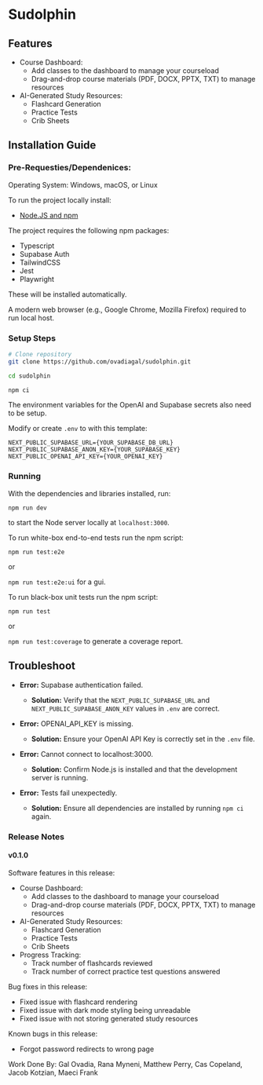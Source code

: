 # Sudolphin

## Features

- Course Dashboard:
  - Add classes to the dashboard to manage your courseload
  - Drag-and-drop course materials (PDF, DOCX, PPTX, TXT) to manage resources
- AI-Generated Study Resources:
  - Flashcard Generation
  - Practice Tests
  - Crib Sheets

## Installation Guide

### Pre-Requesties/Dependenices:

Operating System: Windows, macOS, or Linux

To run the project locally install:
- [Node.JS and npm](https://nodejs.org/en/download/package-manager)

The project requires the following npm packages:

- Typescript
- Supabase Auth
- TailwindCSS
- Jest
- Playwright

These will be installed automatically.

A modern web browser (e.g., Google Chrome, Mozilla Firefox) required to run local host.

### Setup Steps

```bash
# Clone repository
git clone https://github.com/ovadiagal/sudolphin.git

cd sudolphin

npm ci
```

The environment variables for the OpenAI and Supabase secrets also need to be setup.

Modify or create `.env` to with this template:

```
NEXT_PUBLIC_SUPABASE_URL={YOUR_SUPABASE_DB_URL}
NEXT_PUBLIC_SUPABASE_ANON_KEY={YOUR_SUPABASE_KEY}
NEXT_PUBLIC_OPENAI_API_KEY={YOUR_OPENAI_KEY}
```

### Running

With the dependencies and libraries installed, run:

`npm run dev`

to start the Node server locally at `localhost:3000`.

To run white-box end-to-end tests run the npm script:

`npm run test:e2e`

or

`npm run test:e2e:ui` for a gui.

To run black-box unit tests run the npm script:

`npm run test`

or

`npm run test:coverage` to generate a coverage report.

## Troubleshoot

- **Error:** Supabase authentication failed.
  - **Solution:** Verify that the `NEXT_PUBLIC_SUPABASE_URL` and `NEXT_PUBLIC_SUPABASE_ANON_KEY` values in `.env` are correct.

- **Error:** OPENAI_API_KEY is missing.
  - **Solution:** Ensure your OpenAI API Key is correctly set in the `.env` file.

- **Error:** Cannot connect to localhost:3000.
  - **Solution:** Confirm Node.js is installed and that the development server is running.

- **Error:** Tests fail unexpectedly.
  - **Solution:** Ensure all dependencies are installed by running `npm ci` again.


### Release Notes

#### v0.1.0

Software features in this release:

- Course Dashboard:
  - Add classes to the dashboard to manage your courseload
  - Drag-and-drop course materials (PDF, DOCX, PPTX, TXT) to manage resources
- AI-Generated Study Resources:
  - Flashcard Generation
  - Practice Tests
  - Crib Sheets
- Progress Tracking:
  - Track number of flashcards reviewed
  - Track number of correct practice test questions answered

Bug fixes in this release:

- Fixed issue with flashcard rendering
- Fixed issue with dark mode styling being unreadable
- Fixed issue with not storing generated study resources

Known bugs in this release:

- Forgot password redirects to wrong page


Work Done By: Gal Ovadia, Rana Myneni, Matthew Perry, Cas Copeland, Jacob Kotzian, Maeci Frank